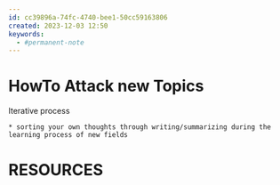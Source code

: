 ```yaml
---
id: cc39896a-74fc-4740-bee1-50cc59163806
created: 2023-12-03 12:50
keywords:
  - #permanent-note
---
```



HowTo Attack new Topics
======================================================================

Iterative process


    * sorting your own thoughts through writing/summarizing during the learning process of new fields



RESOURCES
======================================================================
